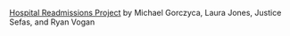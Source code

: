 [Hospital Readmissions Project](https://github.com/mikegorczyca/ORIE-4741-Hospital-Readmissions-Project) by Michael Gorczyca, Laura Jones, Justice Sefas, and Ryan Vogan
